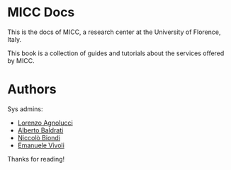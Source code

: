 # MICC Docs

This is the docs of MICC, a research center at the University of Florence, Italy. 

This book is a collection of guides and tutorials about the services offered by MICC.

# Authors
Sys admins:
- [Lorenzo Agnolucci](https://github.com/LorenzoAgnolucci)
- [Alberto Baldrati](https://www.github.com/ABaldrati)
- [Niccolò Biondi](https://github.com/NiccoBiondi)
- [Emanuele Vivoli](https://www.github.com/emanuelevivoli)

Thanks for reading!
